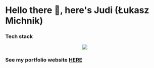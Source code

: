 <h1 align="start">Hello there 👋, here's Judi (Łukasz Michnik)</h1>

<h3 align="start">Tech stack</h3>
<p align="center">
  <a href="https://skillicons.dev">
    <img src="https://skillicons.dev/icons?i=nextjs,nestjs,react,typescript,javascript,tailwind,threejs,styledcomponents,sass,jest,mongodb,supabase,html,css" />
  </a>
</p>

<h3>See my portfolio website <a href="https://portfolio-page-judijudi6.vercel.app/">HERE</a></h3>

<br/>
<br/>

<p align="end"><img src="https://komarev.com/ghpvc/?username=JudiJudi6&style=flat-square&color=blue" alt=""/></p>
